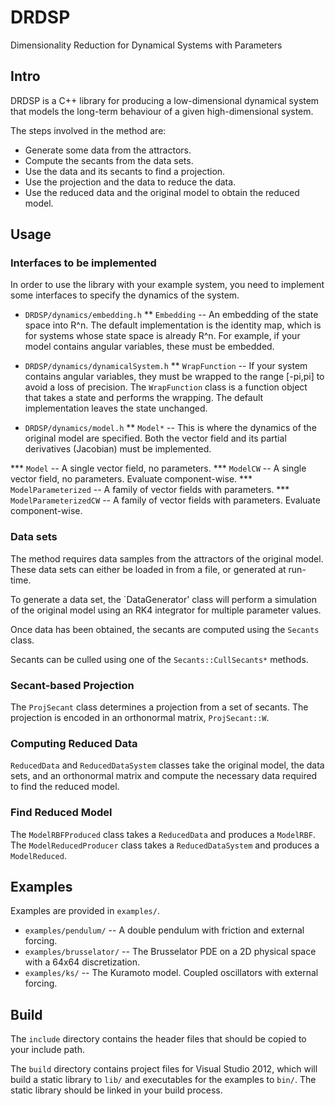 DRDSP
=====

Dimensionality Reduction for Dynamical Systems with Parameters

Intro
-----

DRDSP is a C++ library for producing a low-dimensional dynamical system that models the long-term behaviour of a given high-dimensional system.

The steps involved in the method are:

* Generate some data from the attractors.
* Compute the secants from the data sets.
* Use the data and its secants to find a projection.
* Use the projection and the data to reduce the data.
* Use the reduced data and the original model to obtain the reduced model.

Usage
-----

### Interfaces to be implemented

In order to use the library with your example system, you need to implement some interfaces to specify the dynamics of the system.

* `DRDSP/dynamics/embedding.h`
** `Embedding` -- An embedding of the state space into R^n. The default implementation is the identity map, which is for systems whose state space is already R^n. For example, if your model contains angular variables, these must be embedded.

* `DRDSP/dynamics/dynamicalSystem.h`
** `WrapFunction` -- If your system contains angular variables, they must be wrapped to the range [-pi,pi] to avoid a loss of precision. The `WrapFunction` class is a function object that takes a state and performs the wrapping. The default implementation leaves the state unchanged.

* `DRDSP/dynamics/model.h`
** `Model*` -- This is where the dynamics of the original model are specified. Both the vector field and its partial derivatives (Jacobian) must be implemented.

*** `Model` -- A single vector field, no parameters.
*** `ModelCW` -- A single vector field, no parameters. Evaluate component-wise.
*** `ModelParameterized` -- A family of vector fields with parameters.
*** `ModelParameterizedCW` -- A family of vector fields with parameters. Evaluate component-wise.

### Data sets

The method requires data samples from the attractors of the original model. These data sets can either be loaded in from a file, or generated at run-time.

To generate a data set, the `DataGenerator' class will perform a simulation of the original model using an RK4 integrator for multiple parameter values.

Once data has been obtained, the secants are computed using the `Secants` class.

Secants can be culled using one of the `Secants::CullSecants*` methods.

### Secant-based Projection

The `ProjSecant` class determines a projection from a set of secants. The projection is encoded in an orthonormal matrix, `ProjSecant::W`.

### Computing Reduced Data
`ReducedData` and `ReducedDataSystem` classes take the original model, the data sets, and an orthonormal matrix and compute the necessary data required to find the reduced model.

### Find Reduced Model

The `ModelRBFProduced` class takes a `ReducedData` and produces a `ModelRBF`.
The `ModelReducedProducer` class takes a `ReducedDataSystem` and produces a `ModelReduced`.


Examples
--------

Examples are provided in `examples/`.

* `examples/pendulum/` -- A double pendulum with friction and external forcing.
* `examples/brusselator/` -- The Brusselator PDE on a 2D physical space with a 64x64 discretization.
* `examples/ks/` -- The Kuramoto model. Coupled oscillators with external forcing.

Build
-----

The `include` directory contains the header files that should be copied to your include path.

The `build` directory contains project files for Visual Studio 2012, which will build a static library to `lib/` and executables for the examples to `bin/`. The static library should be linked in your build process.


